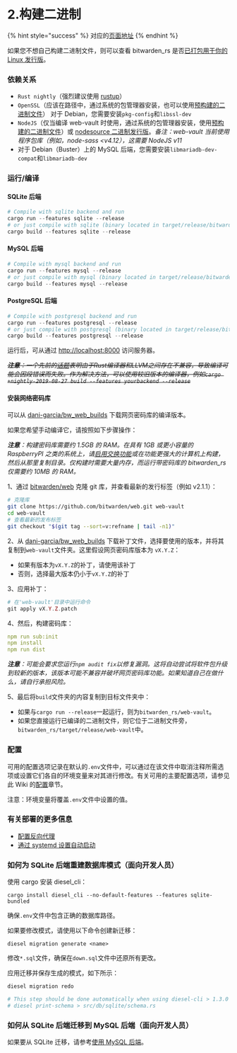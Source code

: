 # 2.构建二进制

{% hint style="success" %}
对应的[页面地址](https://github.com/dani-garcia/bitwarden_rs/wiki/Building-binary)
{% endhint %}

如果您不想自己构建二进制文件，则可以查看 bitwarden\_rs 是否[已打包用于你的 Linux 发行版](third-party-packages.md)。

### 依赖关系

* `Rust nightly`（强烈建议使用 [rustup](https://rustup.rs/)）
* `OpenSSL`（应该在路径中，通过系统的包管理器安装，也可以使用[预构建的二进制文件](https://wiki.openssl.org/index.php/Binaries)） 对于 Debian，您需要安装`pkg-config`和`libssl-dev`
* `NodeJS`（仅当编译 web-vault 时使用，通过系统的包管理器安装，使用[预构建的二进制文件](https://nodejs.org/en/download/)）或 [nodesource 二进制发行版](https://github.com/nodesource/distributions)。_备注：web-vault 当前使用程序包库（例如，node-sass &lt;v4.12），这需要 NodeJS v11_
* 对于 Debian（Buster）上的 MySQL 后端，您需要安装`libmariadb-dev-compat`和`libmariadb-dev`

### 运行/编译

#### SQLite 后端

```php
# Compile with sqlite backend and run
cargo run --features sqlite --release
# or just compile with sqlite (binary located in target/release/bitwarden_rs)
cargo build --features sqlite --release
```

#### MySQL 后端

```php
# Compile with mysql backend and run
cargo run --features mysql --release
# or just compile with mysql (binary located in target/release/bitwarden_rs)
cargo build --features mysql --release
```

#### PostgreSQL 后端

```php
# Compile with postgresql backend and run
cargo run --features postgresql --release
# or just compile with postgresql (binary located in target/release/bitwarden_rs)
cargo build --features postgresql --release
```

运行后，可从通过 [http://localhost:8000](http://localhost:8000/) 访问服务器。

~~_**注意**：一个先前的_~~[~~_话题_~~](https://github.com/rust-lang/rust/issues/62896)~~_表明由于Rust编译器和LLVM之间存在不兼容，导致编译可能会因段错误而失败。作为解决方法，可以使用较旧版本的编译器，例如`cargo +nightly-2019-08-27 build --features yourbackend --release`_~~

#### 安装网络密码库

可以从 [dani-garcia/bw\_web\_builds](https://github.com/dani-garcia/bw_web_builds/releases) 下载网页密码库的编译版本。

如果您希望手动编译它，请按照如下步骤操作：

_**注意**：构建密码库需要约 1.5GB 的 RAM。在具有 1GB 或更小容量的 RaspberryPI 之类的系统上，请_[_启用交换功能_](https://www.tecmint.com/create-a-linux-swap-file/)_或在功能更强大的计算机上构建，然后从那里复制目录。仅构建时需要大量内存，而运行带密码库的 bitwarden\_rs 仅需要约 10MB 的 RAM。_

1、通过 [bitwarden/web](https://github.com/bitwarden/web) 克隆 git 库，并查看最新的发行标签（例如 v2.1.1）：

```bash
# 克隆库
git clone https://github.com/bitwarden/web.git web-vault
cd web-vault
# 查看最新的发布标签
git checkout "$(git tag --sort=v:refname | tail -n1)"
```

2、从 [dani-garcia/bw\_web\_builds](https://github.com/dani-garcia/bw_web_builds/tree/master/patches) 下载补丁文件，选择要使用的版本，并将其复制到`web-vault`文件夹。这里假设网页密码库版本为 `vX.Y.Z`：

* 如果有版本为`vX.Y.Z`的补丁，请使用该补丁
* 否则，选择最大版本仍小于`vX.Y.Z`的补丁

3、应用补丁：

```php
# 在'web-vault'目录中运行命令
git apply vX.Y.Z.patch
```

4、然后，构建密码库：

```yaml
npm run sub:init
npm install
npm run dist
```

_**注意**：可能会要求您运行`npm audit fix`以修复漏洞。这将自动尝试将软件包升级到较新的版本，该版本可能不兼容并破坏网页密码库功能。如果知道自己在做什么，请自行承担风险。_

5、最后将`build`文件夹的内容复制到目标文件夹中：

* 如果与`cargo run --release`一起运行，则为`bitwarden_rs/web-vault`。
* 如果您直接运行已编译的二进制文件，则它位于二进制文件旁，`bitwarden_rs/target/release/web-vault`中。

### 配置

可用的配置选项记录在默认的`.env`文件中，可以通过在该文件中取消注释所需选项或设置它们各自的环境变量来对其进行修改。有关可用的主要配置选项，请参见此 Wiki 的[配置](../configuration/)章节。

注意：环境变量将覆盖`.env`文件中设置的值。

### 有关部署的更多信息

* [配置反向代理](roxy-examples.md)
* [通过 systemd 设置自动启动](../configuration/creating-a-systemd-service.md)

### 如何为 SQLite 后端重建数据库模式（面向开发人员）

使用 cargo 安装 diesel\_cli：

```text
cargo install diesel_cli --no-default-features --features sqlite-bundled
```

确保`.env`文件中包含正确的数据库路径。

如果要修改模式，请使用以下命令创建新迁移：

```text
diesel migration generate <name>
```

修改`*.sql`文件，确保在`down.sql`文件中还原所有更改。

应用迁移并保存生成的模式，如下所示：

```php
diesel migration redo

# This step should be done automatically when using diesel-cli > 1.3.0
# diesel print-schema > src/db/sqlite/schema.rs
```

### 如何从 SQLite 后端迁移到 MySQL 后端（面向开发人员）

如果要从 SQLite 迁移，请参考[使用 MySQL 后端](../configuration/using-the-mysql-backend.md)。

